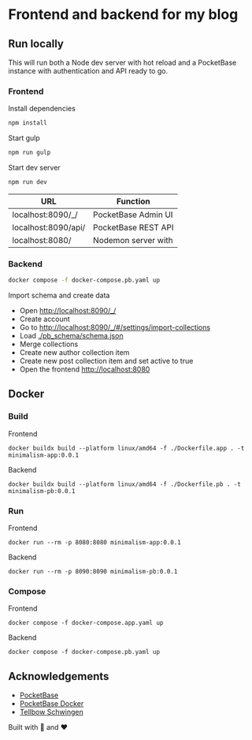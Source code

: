 # Frontend and backend for my blog

<!-- markdownlint-disable MD013 -->

## Run locally

This will run both a Node dev server with hot reload and a PocketBase instance with authentication and API ready to go.

### Frontend

Install dependencies

```bash
npm install
```

Start gulp

```bash
npm run gulp
```

Start dev server

```bash
npm run dev
```

| URL                 | Function                       |
| ------------------- | ------------------------------ |
| localhost:8090/\_/  | PocketBase Admin UI            |
| localhost:8090/api/ | PocketBase REST API            |
| localhost:8080/     | Nodemon server with            |

### Backend

```bash
docker compose -f docker-compose.pb.yaml up
```

Import schema and create data

* Open <http://localhost:8090/_/>
* Create account
* Go to <http://localhost:8090/_/#/settings/import-collections>
* Load [./pb_schema/schema.json](./pb_schema/schema.json)
* Merge collections
* Create new author collection item
* Create new post collection item and set active to true
* Open the frontend <http://localhost:8080>

## Docker

### Build

Frontend

`docker buildx build --platform linux/amd64 -f ./Dockerfile.app . -t minimalism-app:0.0.1`

Backend

`docker buildx build --platform linux/amd64 -f ./Dockerfile.pb . -t minimalism-pb:0.0.1`

### Run

Frontend

`docker run --rm -p 8080:8080 minimalism-app:0.0.1`

Backend

`docker run --rm -p 8090:8090 minimalism-pb:0.0.1`

### Compose

Frontend

`docker compose -f docker-compose.app.yaml up`

Backend

`docker compose -f docker-compose.pb.yaml up`

## Acknowledgements

* [PocketBase](https://github.com/pocketbase/pocketbase)
* [PocketBase Docker](https://github.com/muchobien/pocketbase-docker)
* [Tellbow Schwingen](https://github.com/tellbow/schwingen)

Built with 🐳 and ❤️
